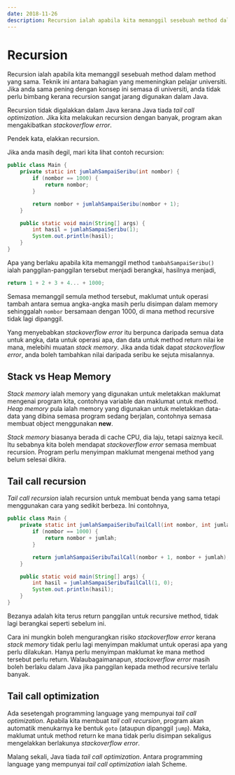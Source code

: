 ```yaml
---
date: 2018-11-26
description: Recursion ialah apabila kita memanggil sesebuah method dalam method yang sama. Teknik ini antara bahagian yang memeningkan pelajar universiti.
---
```


# Recursion

Recursion ialah apabila kita memanggil sesebuah method dalam method yang sama.
Teknik ini antara bahagian yang memeningkan pelajar universiti. Jika anda sama
pening dengan konsep ini semasa di universiti, anda tidak perlu bimbang kerana
recursion sangat jarang digunakan dalam Java.

Recursion tidak digalakkan dalam Java kerana Java tiada *tail call
optimization*. Jika kita melakukan recursion dengan banyak, program akan
mengakibatkan *stackoverflow error*.

Pendek kata, elakkan recursion.

Jika anda masih degil, mari kita lihat contoh recursion:

```java
public class Main {
    private static int jumlahSampaiSeribu(int nombor) {
        if (nombor == 1000) {
            return nombor;
        }

        return nombor + jumlahSampaiSeribu(nombor + 1);
    }

    public static void main(String[] args) {
        int hasil = jumlahSampaiSeribu(1);
        System.out.println(hasil);
    }
}
```

Apa yang berlaku apabila kita memanggil method `tambahSampaiSeribu()` ialah
panggilan-panggilan tersebut menjadi berangkai, hasilnya menjadi,

```java
return 1 + 2 + 3 + 4... + 1000;
```

Semasa memanggil semula method tersebut, maklumat untuk operasi tambah antara
semua angka-angka masih perlu disimpan dalam memory sehinggalah `nombor`
bersamaan dengan 1000, di mana method recursive tidak lagi dipanggil.

Yang menyebabkan *stackoverflow error* itu berpunca daripada semua data untuk
angka, data untuk operasi apa, dan data untuk method return nilai ke mana,
melebihi muatan *stack memory*. Jika anda tidak dapat *stackoverflow error*,
anda boleh tambahkan nilai daripada seribu ke sejuta misalannya.

## Stack vs Heap Memory

*Stack memory* ialah memory yang digunakan untuk meletakkan maklumat mengenai
program kita, contohnya variable dan maklumat untuk method. *Heap memory* pula
ialah memory yang digunakan untuk meletakkan data-data yang dibina semasa
program sedang berjalan, contohnya semasa membuat object menggunakan **new**.

*Stack memory* biasanya berada di cache CPU, dia laju, tetapi saiznya kecil. Itu
sebabnya kita boleh mendapat *stackoverflow error* semasa membuat recursion.
Program perlu menyimpan maklumat mengenai method yang belum selesai dikira.

## Tail call recursion

*Tail call recursion* ialah recursion untuk membuat benda yang sama tetapi
menggunakan cara yang sedikit berbeza. Ini contohnya,

```java
public class Main {
    private static int jumlahSampaiSeribuTailCall(int nombor, int jumlah) {
        if (nombor == 1000) {
            return nombor + jumlah;
        }

        return jumlahSampaiSeribuTailCall(nombor + 1, nombor + jumlah);
    }

    public static void main(String[] args) {
        int hasil = jumlahSampaiSeribuTailCall(1, 0);
        System.out.println(hasil);
    }
}
```

Bezanya adalah kita terus return panggilan untuk recursive method, tidak lagi
berangkai seperti sebelum ini.

Cara ini mungkin boleh mengurangkan risiko *stackoverflow error* kerana *stack
memory* tidak perlu lagi menyimpan maklumat untuk operasi apa yang perlu
dilakukan. Hanya perlu menyimpan maklumat ke mana method tersebut perlu return.
Walaubagaimanapun, *stackoverflow error* masih boleh berlaku dalam Java jika
panggilan kepada method recursive terlalu banyak.

## Tail call optimization

Ada sesetengah programming language yang mempunyai *tail call optimization*.
Apabila kita membuat *tail call recursion*, program akan automatik menukarnya ke
bentuk `goto` (ataupun dipanggil `jump`). Maka, maklumat untuk method return ke
mana tidak perlu disimpan sekaligus mengelakkan berlakunya *stackoverflow
error*.

Malang sekali, Java tiada *tail call optimization*. Antara programming language
yang mempunyai *tail call optimization* ialah Scheme.
